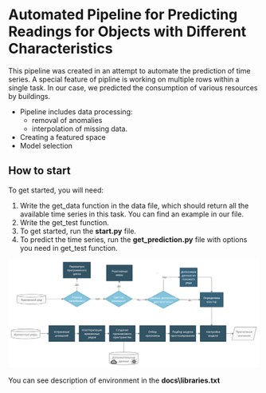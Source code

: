 # Automated Pipeline for Predicting Readings for Objects with Different Characteristics

This pipeline was created in an attempt to automate the prediction of time series. A special feature of pipline is working on multiple rows within a single task. In our case, we predicted the consumption of various resources by buildings.
- Pipeline includes data processing: 
    - removal of anomalies
    - interpolation of missing data.
- Creating a featured space
- Model selection

## How to start
To get started, you will need: 
1) Write the get_data function in the data file, which should return all the available time series in this task. You can find an example in our file.
2) Write the get_test function.
3) To get started, run the **start.py** file.
4) To predict the time series, run the **get_prediction.py** file with options you need in get_test function.

![Alt-текст](https://github.com/sonya123454/Automated-Pipeline-for-Predicting-Readings-for-Objects-with-Different-Characteristics/blob/main/docs/images/pipeline.png "Scheme")



You can see description of environment in the **docs\libraries.txt**
